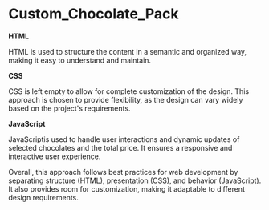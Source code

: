 # Custom_Chocolate_Pack


**HTML**

HTML is used to structure the content in a semantic and organized way, making it easy to understand and maintain.


**CSS**

CSS is left empty to allow for complete customization of the design. This approach is chosen to provide flexibility, as the design can vary widely based on the project's requirements.


**JavaScript**

JavaScriptis used to handle user interactions and dynamic updates of selected chocolates and the total price. It ensures a responsive and interactive user experience.


Overall, this approach follows best practices for web development by separating structure (HTML), presentation (CSS), and behavior (JavaScript). It also provides room for customization, making it adaptable to different design requirements.





